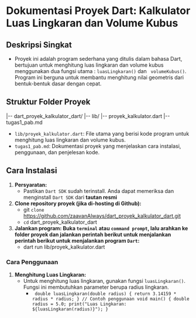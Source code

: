 # **Dokumentasi Proyek Dart: Kalkulator Luas Lingkaran dan Volume Kubus**

## **Deskripsi Singkat**
- Proyek ini adalah program sederhana yang ditulis dalam bahasa Dart, bertujuan untuk menghitung luas lingkaran dan volume kubus menggunakan dua fungsi utama : `` luasLingkaran() `` dan `` volumeKubus()``. Program ini berguna untuk membantu menghitung nilai geometris dari bentuk-bentuk dasar dengan cepat.

## **Struktur Folder Proyek**
|-- dart_proyek_kalkulator_dart/
  |-- lib/
    |-- proyek_kalkulator.dart
  |--  tugas1_pab.md

- `` lib/proyek_kalkulator.dart ``: File utama yang berisi kode program untuk menghitung luas lingkaran dan volume kubus.
- `` tugas1_pab.md ``: Dokumentasi proyek yang menjelaskan cara instalasi, penggunaan, dan penjelesan kode.

## **Cara Instalasi**
1. **Persyaratan:**
   - Pastikan `` Dart SDK `` sudah terinstall. Anda dapat memeriksa dan menginstall `` Dart SDK `` dari **tautan resmi**
2.  **Clone repository proyek (jika di-hosting di Github):**
     - git ``clone`` https://github.com/zaavanAlways/dart_proyek_kalkulator_dart.git
     -  ``cd`` dart_proyek_kalkulator_dart
3. **Jalankan program: Buka ``terminal`` atau  ``command prompt``, lalu arahkan ke folder proyek dan jalankan perintah berikut untuk menjalankan perintah            berikut untuk menjalankan program ``Dart``:**
    - dart run lib/proyek_kalkulator.dart

### **Cara Penggunaan**
1. **Menghitung Luas Lingkaran:**
     - Untuk menghitung luas lingkaran, gunakan fungsi ``luasLingkaran()``. Fungsi ini membutuhkan parameter berupa radius lingkaran.
         - `` double luasLingkaran(double radius) {
            return 3.14159 * radius * radius;
              }
            // Contoh penggunaan
            void main() {
            double radius = 5.0;
            print("Luas Lingkaran: ${luasLingkaran(radius)}");
          }``



